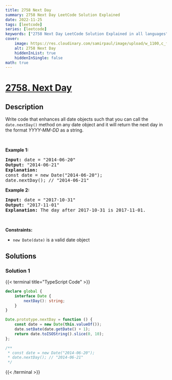 ```yaml
---
title: 2758 Next Day
summary: 2758 Next Day LeetCode Solution Explained
date: 2022-11-25
tags: [leetcode]
series: [leetcode]
keywords: ["2758 Next Day LeetCode Solution Explained in all languages", "2758 Next Day", "LeetCode", "leetcode solution in Python3 C++ Java Go PHP Ruby Swift TypeScript Rust C# JavaScript C", "GeeksforGeeks", "InterviewBit", "Coding Ninjas", "HackerRank", "HackerEarth", "CodeChef", "TopCoder", "AlgoExpert", "freeCodeCamp", "Codeforces", "GitHub", "AtCoder", "Samir Paul"]
cover:
    image: https://res.cloudinary.com/samirpaul/image/upload/w_1100,c_fit,co_rgb:FFFFFF,l_text:Arial_75_bold:2758 Next Day - Solution Explained/problem-solving.webp
    alt: 2758 Next Day
    hiddenInList: true
    hiddenInSingle: false
math: true
---
```



# [2758. Next Day](https://leetcode.com/problems/next-day)


## Description

<p>Write code that enhances all date objects such that you can call the <code>date.nextDay()</code>&nbsp;method on any date object and it will return&nbsp;the next day in the format <em>YYYY-MM-DD</em> as a string.</p>

<p>&nbsp;</p>
<p><strong class="example">Example 1:</strong></p>

<pre>
<strong>Input:</strong> date = &quot;2014-06-20&quot;
<strong>Output:</strong> &quot;2014-06-21&quot;
<strong>Explanation:</strong> 
const date = new Date(&quot;2014-06-20&quot;);
date.nextDay(); // &quot;2014-06-21&quot;
</pre>

<p><strong class="example">Example 2:</strong></p>

<pre>
<strong>Input:</strong> date = &quot;2017-10-31&quot;
<strong>Output:</strong> &quot;2017-11-01&quot;
<strong>Explanation:</strong> The day after 2017-10-31 is 2017-11-01.
</pre>

<p>&nbsp;</p>
<p><strong>Constraints:</strong></p>

<ul>
	<li><code>new Date(date)</code> is a valid date object</li>
</ul>

## Solutions

### Solution 1

<!-- tabs:start -->

{{< terminal title="TypeScript Code" >}}
```ts
declare global {
    interface Date {
        nextDay(): string;
    }
}

Date.prototype.nextDay = function () {
    const date = new Date(this.valueOf());
    date.setDate(date.getDate() + 1);
    return date.toISOString().slice(0, 10);
};

/**
 * const date = new Date("2014-06-20");
 * date.nextDay(); // "2014-06-21"
 */
```
{{< /terminal >}}

<!-- tabs:end -->

<!-- end -->
